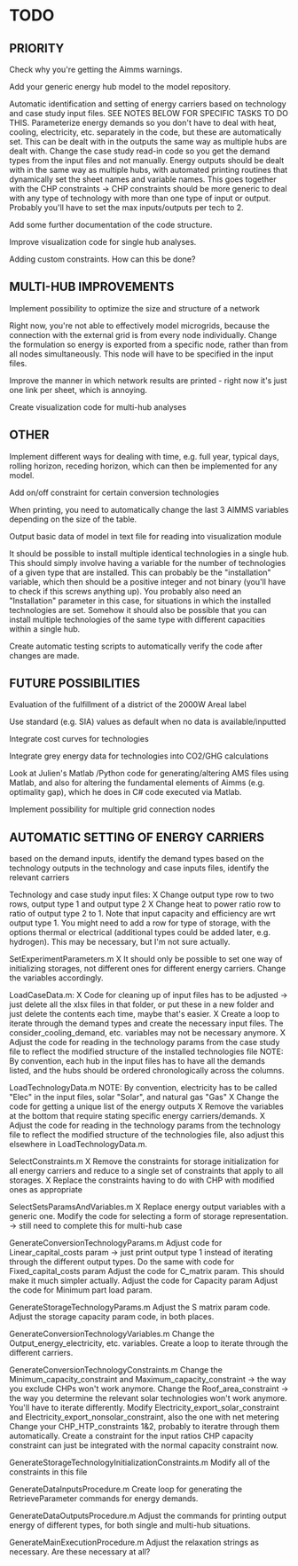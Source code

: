 # TODO

## PRIORITY
Check why you're getting the Aimms warnings.

Add your generic energy hub model to the model repository.

Automatic identification and setting of energy carriers based on technology and case study input files. SEE NOTES BELOW FOR SPECIFIC TASKS TO DO THIS. Parameterize energy demands so you don't have to deal with heat, cooling, electricity, etc. separately in the code, but these are automatically set. This can be dealt with in the outputs the same way as multiple hubs are dealt with. Change the case study read-in code so you get the demand types from the input files and not manually. Energy outputs should be dealt with in the same way as multiple hubs, with automated printing routines that dynamically set the sheet names and variable names. This goes together with the CHP constraints -> CHP constraints should be more generic to deal with any type of technology with more than one type of input or output.  Probably you'll have to set the max inputs/outputs per tech to 2.

Add some further documentation of the code structure.

Improve visualization code for single hub analyses.

Adding custom constraints. How can this be done?

## MULTI-HUB IMPROVEMENTS
Implement possibility to optimize the size and structure of a network

Right now, you're not able to effectively model microgrids, because the connection with the external grid is from every node individually. Change the formulation so energy is exported from a specific node, rather than from all nodes simultaneously. This node will have to be specified in the input files.

Improve the manner in which network results are printed - right now it's just one link per sheet, which is annoying.

Create visualization code for multi-hub analyses

## OTHER
Implement different ways for dealing with time, e.g. full year, typical days, rolling horizon, receding horizon, which can then be implemented for any model.

Add on/off constraint for certain conversion technologies

When printing, you need to automatically change the last 3 AIMMS variables depending on the size of the table.

Output basic data of model in text file for reading into visualization module

It should be possible to install multiple identical technologies in a single hub.  This should simply involve having a variable for the number of technologies of a given type that are installed.  This can probably be the "installation" variable, which then should be a positive integer and not binary (you'll have to check if this screws anything up).  You probably also need an "Installation" parameter in this case, for situations in which the installed technologies are set. Somehow it should also be possible that you can install multiple technologies of the same type with different capacities within a single hub.

Create automatic testing scripts to automatically verify the code after changes are made.

## FUTURE POSSIBILITIES
Evaluation of the fulfillment of a district of the 2000W Areal label

Use standard (e.g. SIA) values as default when no data is available/inputted

Integrate cost curves for technologies

Integrate grey energy data for technologies into CO2/GHG calculations

Look at Julien's Matlab /Python code for generating/altering AMS files using Matlab, and also for altering the fundamental elements of Aimms (e.g. optimality gap), which he does in C# code executed via Matlab.

Implement possibility for multiple grid connection nodes

## AUTOMATIC SETTING OF ENERGY CARRIERS
based on the demand inputs, identify the demand types
based on the technology outputs in the technology and case inputs files, identify the relevant carriers

Technology and case study input files:
X Change output type row to two rows, output type 1 and output type 2
X Change heat to power ratio row to ratio of output type 2 to 1. Note that input capacity and efficiency are wrt output type 1.
You might need to add a row for type of storage, with the options thermal or electrical (additional types could be added later, e.g. hydrogen). This may be necessary, but I'm not sure actually.

SetExperimentParameters.m
X It should only be possible to set one way of initializing storages, not different ones for different energy carriers. Change the variables accordingly.

LoadCaseData.m: 
X Code for cleaning up of input files has to be adjusted -> just delete all the xlsx files in that folder, or put these in a new folder and just delete the contents each time, maybe that's easier.
X Create a loop to iterate through the demand types and create the necessary input files. The consider_cooling_demand, etc. variables may not be necessary anymore.
X Adjust the code for reading in the technology params from the case study file to reflect the modified structure of the installed technologies file
NOTE: By convention, each hub in the input files has to have all the demands listed, and the hubs should be ordered chronologically across the columns.

LoadTechnologyData.m
NOTE: By convention, electricity has to be called "Elec" in the input files, solar "Solar", and natural gas "Gas"
X Change the code for getting a unique list of the energy outputs
X Remove the variables at the bottom that require stating specific energy carriers/demands.
X Adjust the code for reading in the technology params from the technology file to reflect the modified structure of the technologies file, also adjust this elsewhere in LoadTechnologyData.m.

SelectConstraints.m
X Remove the constraints for storage initialization for all energy carriers and reduce to a single set of constraints that apply to all storages.
X Replace the constraints having to do with CHP with modified ones as appropriate

SelectSetsParamsAndVariables.m
X Replace energy output variables with a generic one.
Modify the code for selecting a form of storage representation. -> still need to complete this for multi-hub case

GenerateConversionTechnologyParams.m
Adjust code for Linear_capital_costs param -> just print output type 1 instead of iterating through the different output types.
Do the same with code for Fixed_capital_costs param
Adjust the code for C_matrix param. This should make it much simpler actually.
Adjust the code for Capacity param
Adjust the code for Minimum part load param.

GenerateStorageTechnologyParams.m
Adjust the S matrix param code.
Adjust the storage capacity param code, in both places.

GenerateConversionTechnologyVariables.m
Change the Output_energy_electricity, etc. variables. Create a loop to iterate through the different carriers.

GenerateConversionTechnologyConstraints.m
Change the Minimum_capacity_constraint and Maximum_capacity_constraint -> the way you exclude CHPs won't work anymore.
Change the Roof_area_constraint -> the way you determine the relevant solar technologies won't work anymore.  You'll have to iterate differently.
Modify Electricity_export_solar_constraint and Electricity_export_nonsolar_constraint, also the one with net metering
Change your CHP_HTP_constraints 1&2, probably to iteratre through them automatically.
Create a constraint for the input ratios
CHP capacity constraint can just be integrated with the normal capacity constraint now.

GenerateStorageTechnologyInitializationConstraints.m
Modify all of the constraints in this file

GenerateDataInputsProcedure.m
Create loop for generating the RetrieveParameter commands for energy demands.

GenerateDataOutputsProcedure.m
Adjust the commands for printing output energy of different types, for both single and multi-hub situations.

GenerateMainExecutionProcedure.m
Adjust the relaxation strings as necessary.  Are these necessary at all?




